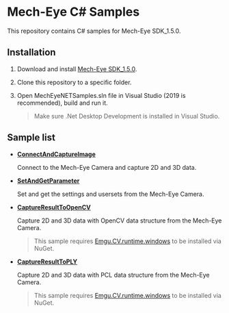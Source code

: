# Mech-Eye C# Samples

This repository contains C# samples for Mech-Eye SDK_1.5.0. 

## Installation

1. Download and install [Mech-Eye SDK_1.5.0](https://www.mech-mind.com/download/CameraSDK.html).

2. Clone this repository to a specific folder.

3. Open MechEyeNETSamples.sln file in Visual Studio (2019 is recommended), build and run it.

   > Make sure .Net Desktop Development is installed in Visual Studio.

## Sample list

- **[ConnectAndCaptureImage](https://github.com/MechMindRobotics/mecheye_csharp_samples/tree/main/samples/connectAndCaptureImage)**

    Connect to the Mech-Eye Camera and capture 2D and 3D data.

- **[SetAndGetParameter](https://github.com/MechMindRobotics/mecheye_csharp_samples/tree/main/samples/setAndGetParameter)**

    Set and get the settings and usersets from the Mech-Eye Camera.

- **[CaptureResultToOpenCV](https://github.com/MechMindRobotics/mecheye_csharp_samples/tree/main/samples/captureResultToOpenCV)**

    Capture 2D and 3D data with OpenCV data structure from the Mech-Eye Camera.

    > This sample requires [Emgu.CV.runtime.windows](https://www.nuget.org/packages/Emgu.CV.runtime.windows/) to be installed via NuGet.

- **[CaptureResultToPLY](https://github.com/MechMindRobotics/mecheye_csharp_samples/tree/main/samples/captureResultToPLY)**

    Capture 2D and 3D data with PCL data structure from the Mech-Eye Camera.

    > This sample requires [Emgu.CV.runtime.windows](https://www.nuget.org/packages/Emgu.CV.runtime.windows/) to be installed via NuGet.

